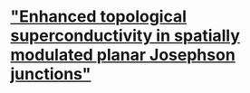 # ["Enhanced topological superconductivity in spatially modulated planar Josephson junctions"](https://journals.aps.org/prb/abstract/10.1103/PhysRevB.104.155428)

